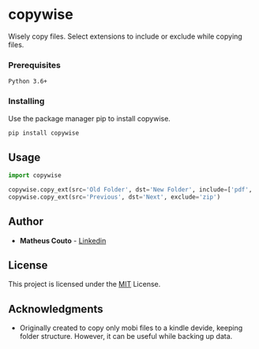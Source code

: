 # copywise
Wisely copy files.
Select extensions to include or exclude while copying files.

### Prerequisites

```
Python 3.6+
```

### Installing

Use the package manager pip to install copywise.
```bash
pip install copywise
```

## Usage

```python
import copywise

copywise.copy_ext(src='Old Folder', dst='New Folder', include=['pdf', 'txt'])
copywise.copy_ext(src='Previous', dst='Next', exclude='zip')
```

## Author

* **Matheus Couto** - [Linkedin](https://www.linkedin.com/in/matheusccouto/)

## License

This project is licensed under the [MIT](https://choosealicense.com/licenses/mit/) License.

## Acknowledgments

* Originally created to copy only mobi files to a kindle devide, keeping folder structure.
However, it can be useful while backing up data.